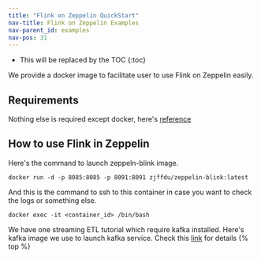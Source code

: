 ```yaml
---
title: "Flink on Zeppelin QuickStart"
nav-title: Flink on Zeppelin Examples
nav-parent_id: examples
nav-pos: 31
---
```

<!--
Licensed to the Apache Software Foundation (ASF) under one
or more contributor license agreements.  See the NOTICE file
distributed with this work for additional information
regarding copyright ownership.  The ASF licenses this file
to you under the Apache License, Version 2.0 (the
"License"); you may not use this file except in compliance
with the License.  You may obtain a copy of the License at

  http://www.apache.org/licenses/LICENSE-2.0

Unless required by applicable law or agreed to in writing,
software distributed under the License is distributed on an
"AS IS" BASIS, WITHOUT WARRANTIES OR CONDITIONS OF ANY
KIND, either express or implied.  See the License for the
specific language governing permissions and limitations
under the License.
-->

* This will be replaced by the TOC
{:toc}

We provide a docker image to facilitate user to use Flink on Zeppelin easily.

## Requirements

Nothing else is required except docker, here's [reference](https://www.docker.com/get-started)

## How to use Flink in Zeppelin

Here's the command to launch zeppeln-blink image.
```
docker run -d -p 8085:8085 -p 8091:8091 zjffdu/zeppelin-blink:latest
```

And this is the command to ssh to this container in case you want to check the logs or something else.

```
docker exec -it <container_id> /bin/bash
```

We have one streaming ETL tutorial which require kafka installed. Here's kafka image we use to launch kafka service.
Check this [link](https://github.com/xushiyan/kafka-connect-datagen) for details
{% top %}
